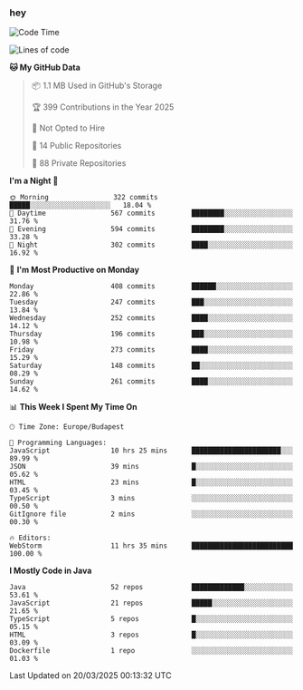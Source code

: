 ### hey

<!--START_SECTION:waka-->
![Code Time](http://img.shields.io/badge/Code%20Time-1%2C137%20hrs%2052%20mins-blue)

![Lines of code](https://img.shields.io/badge/From%20Hello%20World%20I%27ve%20Written-2.6%20million%20lines%20of%20code-blue)

**🐱 My GitHub Data** 

> 📦 1.1 MB Used in GitHub's Storage 
 > 
> 🏆 399 Contributions in the Year 2025
 > 
> 🚫 Not Opted to Hire
 > 
> 📜 14 Public Repositories 
 > 
> 🔑 88 Private Repositories 
 > 
**I'm a Night 🦉** 

```text
🌞 Morning                322 commits         █████░░░░░░░░░░░░░░░░░░░░   18.04 % 
🌆 Daytime                567 commits         ████████░░░░░░░░░░░░░░░░░   31.76 % 
🌃 Evening                594 commits         ████████░░░░░░░░░░░░░░░░░   33.28 % 
🌙 Night                  302 commits         ████░░░░░░░░░░░░░░░░░░░░░   16.92 % 
```
📅 **I'm Most Productive on Monday** 

```text
Monday                   408 commits         ██████░░░░░░░░░░░░░░░░░░░   22.86 % 
Tuesday                  247 commits         ███░░░░░░░░░░░░░░░░░░░░░░   13.84 % 
Wednesday                252 commits         ████░░░░░░░░░░░░░░░░░░░░░   14.12 % 
Thursday                 196 commits         ███░░░░░░░░░░░░░░░░░░░░░░   10.98 % 
Friday                   273 commits         ████░░░░░░░░░░░░░░░░░░░░░   15.29 % 
Saturday                 148 commits         ██░░░░░░░░░░░░░░░░░░░░░░░   08.29 % 
Sunday                   261 commits         ████░░░░░░░░░░░░░░░░░░░░░   14.62 % 
```


📊 **This Week I Spent My Time On** 

```text
🕑︎ Time Zone: Europe/Budapest

💬 Programming Languages: 
JavaScript               10 hrs 25 mins      ██████████████████████░░░   89.99 % 
JSON                     39 mins             █░░░░░░░░░░░░░░░░░░░░░░░░   05.62 % 
HTML                     23 mins             █░░░░░░░░░░░░░░░░░░░░░░░░   03.45 % 
TypeScript               3 mins              ░░░░░░░░░░░░░░░░░░░░░░░░░   00.50 % 
GitIgnore file           2 mins              ░░░░░░░░░░░░░░░░░░░░░░░░░   00.30 % 

🔥 Editors: 
WebStorm                 11 hrs 35 mins      █████████████████████████   100.00 % 
```

**I Mostly Code in Java** 

```text
Java                     52 repos            █████████████░░░░░░░░░░░░   53.61 % 
JavaScript               21 repos            █████░░░░░░░░░░░░░░░░░░░░   21.65 % 
TypeScript               5 repos             █░░░░░░░░░░░░░░░░░░░░░░░░   05.15 % 
HTML                     3 repos             █░░░░░░░░░░░░░░░░░░░░░░░░   03.09 % 
Dockerfile               1 repo              ░░░░░░░░░░░░░░░░░░░░░░░░░   01.03 % 
```




 Last Updated on 20/03/2025 00:13:32 UTC
<!--END_SECTION:waka-->
